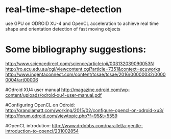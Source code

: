 # real-time-shape-detection
use GPU on ODROID XU-4 and OpenCL acceleration to achieve real time shape and orientation detection of fast moving objects

# Some bibliography suggestions:
http://www.sciencedirect.com/science/article/pii/003132039090053N
http://ro.ecu.edu.au/cgi/viewcontent.cgi?article=7351&context=ecuworks
http://www.ingentaconnect.com/content/tcsae/tcsae/2016/00000032/00000004/art00006

#Odroid XU4 user manual
http://magazine.odroid.com/wp-content/uploads/odroid-xu4-user-manual.pdf

#Configuring OpenCL on Odroid:
http://granolamatt.com/working/2015/02/configure-opencl-on-odroid-xu3/
http://forum.odroid.com/viewtopic.php?f=95&t=5559

#OpenCL introdution:
http://www.drdobbs.com/parallel/a-gentle-introduction-to-opencl/231002854
